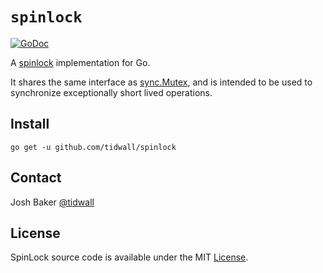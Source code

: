 # `spinlock`

[![GoDoc](https://img.shields.io/badge/api-reference-blue.svg?style=flat-square)](https://godoc.org/github.com/tidwall/spinlock)


A [spinlock](https://en.wikipedia.org/wiki/Spinlock) implementation for Go.

It shares the same interface as [sync.Mutex](https://golang.org/pkg/sync/#Mutex), and is intended to be used to synchronize exceptionally short lived operations.

## Install

```
go get -u github.com/tidwall/spinlock
```

## Contact

Josh Baker [@tidwall](http://twitter.com/tidwall)

## License

SpinLock source code is available under the MIT [License](/LICENSE).